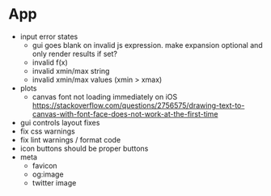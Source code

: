 # App

* input error states
  * gui goes blank on invalid js expression. make expansion optional and only render results if set?
  * invalid f(x)
  * invalid xmin/max string
  * invalid xmin/max values (xmin > xmax)
* plots
  * canvas font not loading immediately on iOS https://stackoverflow.com/questions/2756575/drawing-text-to-canvas-with-font-face-does-not-work-at-the-first-time
* gui controls layout fixes
* fix css warnings
* fix lint warnings / format code
* icon buttons should be proper buttons
* meta
  * favicon
  * og:image 
  * twitter image
